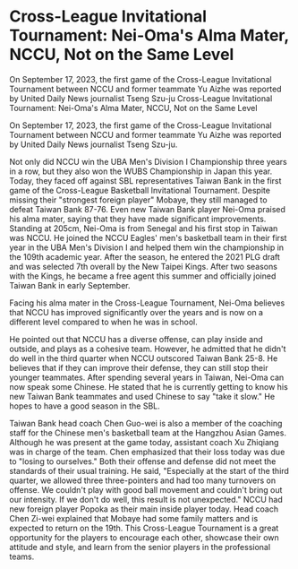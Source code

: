 #  Cross-League Invitational Tournament: Nei-Oma's Alma Mater, NCCU, Not on the Same Level

On September 17, 2023, the first game of the Cross-League Invitational Tournament between NCCU and former teammate Yu Aizhe was reported by United Daily News journalist Tseng Szu-ju 
  Cross-League Invitational Tournament: Nei-Oma's Alma Mater, NCCU, Not on the Same Level

On September 17, 2023, the first game of the Cross-League Invitational Tournament between NCCU and former teammate Yu Aizhe was reported by United Daily News journalist Tseng Szu-ju.

Not only did NCCU win the UBA Men's Division I Championship three years in a row, but they also won the WUBS Championship in Japan this year. Today, they faced off against SBL representatives Taiwan Bank in the first game of the Cross-League Basketball Invitational Tournament. Despite missing their "strongest foreign player" Mobaye, they still managed to defeat Taiwan Bank 87-76. Even new Taiwan Bank player Nei-Oma praised his alma mater, saying that they have made significant improvements. Standing at 205cm, Nei-Oma is from Senegal and his first stop in Taiwan was NCCU. He joined the NCCU Eagles' men's basketball team in their first year in the UBA Men's Division I and helped them win the championship in the 109th academic year. After the season, he entered the 2021 PLG draft and was selected 7th overall by the New Taipei Kings. After two seasons with the Kings, he became a free agent this summer and officially joined Taiwan Bank in early September.

Facing his alma mater in the Cross-League Tournament, Nei-Oma believes that NCCU has improved significantly over the years and is now on a different level compared to when he was in school.

He pointed out that NCCU has a diverse offense, can play inside and outside, and plays as a cohesive team. However, he admitted that he didn't do well in the third quarter when NCCU outscored Taiwan Bank 25-8. He believes that if they can improve their defense, they can still stop their younger teammates. After spending several years in Taiwan, Nei-Oma can now speak some Chinese. He stated that he is currently getting to know his new Taiwan Bank teammates and used Chinese to say "take it slow." He hopes to have a good season in the SBL.

Taiwan Bank head coach Chen Guo-wei is also a member of the coaching staff for the Chinese men's basketball team at the Hangzhou Asian Games. Although he was present at the game today, assistant coach Xu Zhiqiang was in charge of the team. Chen emphasized that their loss today was due to "losing to ourselves." Both their offense and defense did not meet the standards of their usual training. He said, "Especially at the start of the third quarter, we allowed three three-pointers and had too many turnovers on offense. We couldn't play with good ball movement and couldn't bring out our intensity. If we don't do well, this result is not unexpected." NCCU had new foreign player Popoka as their main inside player today. Head coach Chen Zi-wei explained that Mobaye had some family matters and is expected to return on the 19th. This Cross-League Tournament is a great opportunity for the players to encourage each other, showcase their own attitude and style, and learn from the senior players in the professional teams.